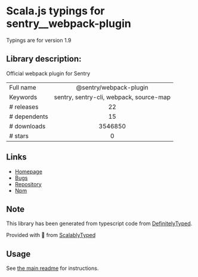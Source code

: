 
# Scala.js typings for sentry__webpack-plugin

Typings are for version 1.9

## Library description:
Official webpack plugin for Sentry

|                    |                 |
| ------------------ | :-------------: |
| Full name          | @sentry/webpack-plugin |
| Keywords           | sentry, sentry-cli, webpack, source-map |
| # releases         | 22 |
| # dependents       | 15 |
| # downloads        | 3546850 |
| # stars            | 0 |

## Links
- [Homepage](https://github.com/getsentry/sentry-webpack-plugin)
- [Bugs](https://github.com/getsentry/sentry-webpack-plugin/issues)
- [Repository](https://github.com/getsentry/sentry-webpack-plugin)
- [Npm](https://www.npmjs.com/package/%40sentry%2Fwebpack-plugin)
    


## Note
This library has been generated from typescript code from [DefinitelyTyped](https://definitelytyped.org).

Provided with :purple_heart: from [ScalablyTyped](https://github.com/oyvindberg/ScalablyTyped)

## Usage
See [the main readme](../../readme.md) for instructions.


